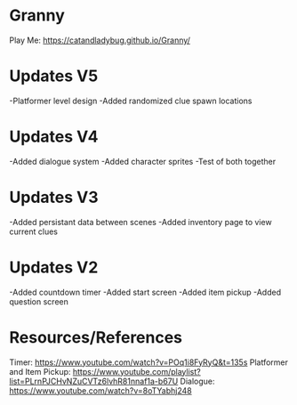 # Granny
 Play Me: https://catandladybug.github.io/Granny/
# Updates V5
 -Platformer level design
 -Added randomized clue spawn locations
# Updates V4
 -Added dialogue system
 -Added character sprites
 -Test of both together
# Updates V3
 -Added persistant data between scenes 
 -Added inventory page to view current clues
# Updates  V2
 -Added countdown timer
 -Added start screen
 -Added item pickup
 -Added question screen
# Resources/References
 Timer: https://www.youtube.com/watch?v=POq1i8FyRyQ&t=135s Platformer and Item Pickup: https://www.youtube.com/playlist?list=PLrnPJCHvNZuCVTz6lvhR81nnaf1a-b67U Dialogue: https://www.youtube.com/watch?v=8oTYabhj248
